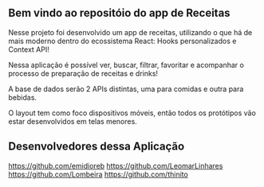 ## Bem vindo ao repositóio do app de Receitas

Nesse projeto foi desenvolvido um app de receitas, utilizando o que há de mais moderno dentro do ecossistema React: Hooks personalizados e Context API!

Nessa aplicação é possível ver, buscar, filtrar, favoritar e acompanhar o processo de preparação de receitas e drinks!

A base de dados serão 2 APIs distintas, uma para comidas e outra para bebidas.

O layout tem como foco dispositivos móveis, então todos os protótipos vão estar desenvolvidos em telas menores.

## Desenvolvedores dessa Aplicação

https://github.com/emidioreb
https://github.com/LeomarLinhares
https://github.com/Lombeira
https://github.com/thinito

